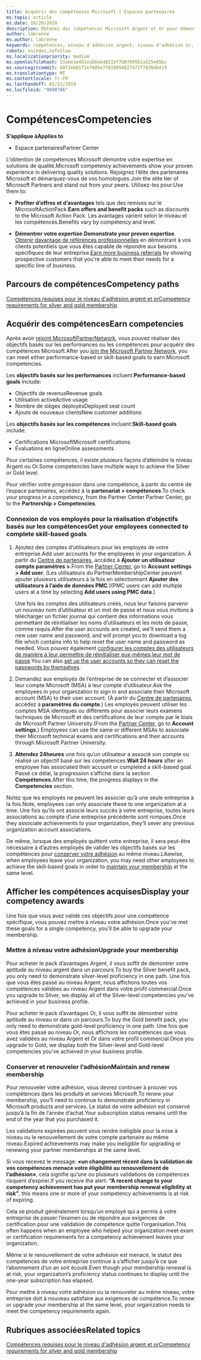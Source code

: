 ```yaml
---
title: Acquérir des compétences Microsoft | Espaces partenaires
ms.topic: article
ms.date: 10/29/2018
description: Obtenez des compétences Microsoft Argent et Or pour démontrer votre expertise en solutions de qualité dans un domaine d’activités spécialisé
author: labrenne
ms.author: labrenne
keywords: compétences, niveau d'adhésion argent, niveau d'adhésion or, mpn, MAPS, compétences, avantages, objectifs de performance, objectifs de compétence
robots: noindex,nofollow
ms.localizationpriority: medium
ms.openlocfilehash: 23abe1e491eab6eb4811bf7d87095b2a525e65bc
ms.sourcegitcommit: 80f3eb81f2e7605e77d19856827472f7830db419
ms.translationtype: MT
ms.contentlocale: fr-FR
ms.lasthandoff: 02/22/2019
ms.locfileid: "9098786"
---
```

<!--
•   FWLink https://go.microsoft.com/fwlink/?linkid=851080 : top of page
•   FWLink https://go.microsoft.com/fwlink/?linkid=851281: top of page (duplicate)
•   FWLink https://go.microsoft.com/fwlink/?linkid=851079: Competencies (#attainment_paths)
•   FWLink https://go.microsoft.com/fwlink/?linkid=851081: Maintain and renew membership (#maintain_membership)
•   FWLink https://go.microsoft.com/fwlink/?linkid=851082: Get your employees connected to complete skill-based goals (#associating_achievements)
•   FWLink https://go.microsoft.com/fwlink/?linkid=851083 : Achievement overrides (#achievement_override)
•   FWLink: https://go.microsoft.com/fwlink/?linkid=851236: UI link, goes to the place where you import new users. Temporarily points to the Partner Center homepage.
•   FWLink: https://go.microsoft.com/fwlink/?linkid=851607 :Will go to the docs page for Silver/Gold competency achievements. Currently goes to https://partnercenter.microsoft.com/partner/cloud-solution-provider 

 -->

# <a name="competencies"></a><span data-ttu-id="a12f5-104">Compétences</span><span class="sxs-lookup"><span data-stu-id="a12f5-104">Competencies</span></span>

**<span data-ttu-id="a12f5-105">S’applique à</span><span class="sxs-lookup"><span data-stu-id="a12f5-105">Applies to</span></span>**
-  <span data-ttu-id="a12f5-106">Espace partenaires</span><span class="sxs-lookup"><span data-stu-id="a12f5-106">Partner Center</span></span>

<span data-ttu-id="a12f5-107">L’obtention de compétences Microsoft démontre votre expertise en solutions de qualité.</span><span class="sxs-lookup"><span data-stu-id="a12f5-107">Microsoft competency achievements show your proven experience in delivering quality solutions.</span></span> <span data-ttu-id="a12f5-108">Rejoignez l’élite des partenaires Microsoft et démarquez-vous de vos homologues.</span><span class="sxs-lookup"><span data-stu-id="a12f5-108">Join the elite tier of Microsoft Partners and stand out from your peers.</span></span> <span data-ttu-id="a12f5-109">Utilisez-les pour:</span><span class="sxs-lookup"><span data-stu-id="a12f5-109">Use them to:</span></span> 

*  <span data-ttu-id="a12f5-110">**Profiter d’offres et d’avantages** tels que des remises sur le MicrosoftActionPack.</span><span class="sxs-lookup"><span data-stu-id="a12f5-110">**Earn offers and benefit packs** such as discounts to the Microsoft Action Pack.</span></span> <span data-ttu-id="a12f5-111">Les avantages varient selon le niveau et les compétences.</span><span class="sxs-lookup"><span data-stu-id="a12f5-111">Benefits vary by competency and level.</span></span> 

*  <span data-ttu-id="a12f5-112">**Démontrer votre expertise**.</span><span class="sxs-lookup"><span data-stu-id="a12f5-112">**Demonstrate your proven expertise**.</span></span> <span data-ttu-id="a12f5-113">[Obtenir davantage de références professionnelles](referrals.md) en démontrant à vos clients potentiels que vous êtes capable de répondre aux besoins spécifiques de leur entreprise.</span><span class="sxs-lookup"><span data-stu-id="a12f5-113">[Earn more business referrals](referrals.md) by showing prospective customers that you're able to meet their needs for a specific line of business.</span></span>

## <a href="" id="attainment_paths"></a> <span data-ttu-id="a12f5-114">Parcours de compétences</span><span class="sxs-lookup"><span data-stu-id="a12f5-114">Competency paths</span></span>

[<span data-ttu-id="a12f5-115">Compétences requises pour le niveau d'adhésion argent et or</span><span class="sxs-lookup"><span data-stu-id="a12f5-115">Competency requirements for silver and gold membership</span></span>](learn-about-competencies.md)

## <a name="earn-competencies"></a><span data-ttu-id="a12f5-116">Acquérir des compétences</span><span class="sxs-lookup"><span data-stu-id="a12f5-116">Earn competencies</span></span>

<span data-ttu-id="a12f5-117">Après avoir [rejoint MicrosoftPartnerNetwork](mpn-overview.md), vous pouvez réaliser des objectifs basés sur les performances ou les compétences pour acquérir des compétences Microsoft.</span><span class="sxs-lookup"><span data-stu-id="a12f5-117">After you [join the Microsoft Partner Network](mpn-overview.md), you can meet either performance-based or skill-based goals to earn Microsoft competencies.</span></span> 

<span data-ttu-id="a12f5-118">Les **objectifs basés sur les performances** incluent:</span><span class="sxs-lookup"><span data-stu-id="a12f5-118">**Performance-based goals** include:</span></span> 
* <span data-ttu-id="a12f5-119">Objectifs de revenus</span><span class="sxs-lookup"><span data-stu-id="a12f5-119">Revenue goals</span></span>
* <span data-ttu-id="a12f5-120">Utilisation active</span><span class="sxs-lookup"><span data-stu-id="a12f5-120">Active usage</span></span>
* <span data-ttu-id="a12f5-121">Nombre de sièges déployés</span><span class="sxs-lookup"><span data-stu-id="a12f5-121">Deployed seat count</span></span>
* <span data-ttu-id="a12f5-122">Ajouts de nouveaux clients</span><span class="sxs-lookup"><span data-stu-id="a12f5-122">New customer additions</span></span>

<span data-ttu-id="a12f5-123">Les **objectifs basés sur les compétences** incluent:</span><span class="sxs-lookup"><span data-stu-id="a12f5-123">**Skill-based goals** include:</span></span> 
* <span data-ttu-id="a12f5-124">Certifications Microsoft</span><span class="sxs-lookup"><span data-stu-id="a12f5-124">Microsoft certifications</span></span>
* <span data-ttu-id="a12f5-125">Évaluations en ligne</span><span class="sxs-lookup"><span data-stu-id="a12f5-125">Online assessments</span></span> 

<span data-ttu-id="a12f5-126">Pour certaines compétences, il existe plusieurs façons d’atteindre le niveau Argent ou Or.</span><span class="sxs-lookup"><span data-stu-id="a12f5-126">Some competencies have multiple ways to achieve the Silver or Gold level.</span></span>

<span data-ttu-id="a12f5-127">Pour vérifier votre progression dans une compétence, à partir du centre de l’espace partenaires, accédez à la **partenariat > compétences**.</span><span class="sxs-lookup"><span data-stu-id="a12f5-127">To check your progress in a competency, from the Partner Center Partner Center, go to the **Partnership > Competencies**.</span></span> 

### <a href="" id="associating_achievements"></a><span data-ttu-id="a12f5-128">Connexion de vos employés pour la réalisation d’objectifs basés sur les compétences</span><span class="sxs-lookup"><span data-stu-id="a12f5-128">Get your employees connected to complete skill-based goals</span></span>

1.  <span data-ttu-id="a12f5-129">Ajoutez des comptes d’utilisateurs pour les employés de votre entreprise.</span><span class="sxs-lookup"><span data-stu-id="a12f5-129">Add user accounts for the employees in your organization.</span></span> <span data-ttu-id="a12f5-130">À partir du [Centre de partenaires](https://partnercenter.microsoft.com), accédez à **Ajouter un utilisateur compte paramètres >**.</span><span class="sxs-lookup"><span data-stu-id="a12f5-130">From the [Partner Center](https://partnercenter.microsoft.com), go to **Account settings > Add user**.</span></span> <span data-ttu-id="a12f5-131">(Les utilisateurs du PartnerMembershipCenter peuvent ajouter plusieurs utilisateurs à la fois en sélectionnant **Ajouter des utilisateurs à l’aide de données PMC**.)</span><span class="sxs-lookup"><span data-stu-id="a12f5-131">(PMC users can add multiple users at a time by selecting **Add users using PMC data**.)</span></span>

    <span data-ttu-id="a12f5-132">Une fois les comptes des utilisateurs créés, nous leur faisons parvenir un nouveau nom d’utilisateur et un mot de passe et nous vous invitons à télécharger un fichier journal qui contient des informations vous permettant de réinitialiser les noms d’utilisateurs et les mots de passe, comme requis.</span><span class="sxs-lookup"><span data-stu-id="a12f5-132">After the user accounts are created, we'll send them a new user name and password, and will prompt you to download a log file which contains info to help reset the user name and password as needed.</span></span> <span data-ttu-id="a12f5-133">Vous pouvez également [configurer les comptes des utilisateurs de manière à leur permettre de réinitialiser eux-mêmes leur mot de passe](https://docs.microsoft.com/en-us/azure/active-directory/active-directory-passwords-getting-started).</span><span class="sxs-lookup"><span data-stu-id="a12f5-133">You can also [set up the user accounts so they can reset the passwords by themselves](https://docs.microsoft.com/en-us/azure/active-directory/active-directory-passwords-getting-started).</span></span>

2. <span data-ttu-id="a12f5-134">Demandez aux employés de l’entreprise de se connecter et d’associer leur compte Microsoft (MSA) à leur compte d’utilisateur.</span><span class="sxs-lookup"><span data-stu-id="a12f5-134">Ask the employees in your organization to sign in and associate their Microsoft account (MSA) to their user account.</span></span> <span data-ttu-id="a12f5-135">(À partir du [Centre de partenaires](https://partnercenter.microsoft.com), accédez à **paramètres du compte**.) Les employés peuvent utiliser les comptes MSA identiques ou différents pour associer leurs examens techniques de Microsoft et des certifications de leur compte par le biais de Microsoft Partner University.</span><span class="sxs-lookup"><span data-stu-id="a12f5-135">(From the [Partner Center](https://partnercenter.microsoft.com), go to **Account settings**.) Employees can use the same or different MSAs to associate their Microsoft technical exams and certifications and their accounts through Microsoft Partner University.</span></span>

3.  <span data-ttu-id="a12f5-136">**Attendez 24heures** une fois qu’un utilisateur a associé son compte ou réalisé un objectif basé sur les compétences.</span><span class="sxs-lookup"><span data-stu-id="a12f5-136">**Wait 24 hours** after an employee has associated their account or completed a skill-based goal.</span></span> <span data-ttu-id="a12f5-137">Passé ce délai, la progression s’affiche dans la section **Compétences**.</span><span class="sxs-lookup"><span data-stu-id="a12f5-137">After this time, the progress displays in the **Competencies** section.</span></span>

<span data-ttu-id="a12f5-138">Notez que les employés ne peuvent les associer qu’à une seule entreprise à la fois.</span><span class="sxs-lookup"><span data-stu-id="a12f5-138">Note, employees can only associate these to one organization at a time.</span></span> <span data-ttu-id="a12f5-139">Une fois qu’ils ont associé leurs succès à votre entreprise, toutes leurs associations au compte d’une entreprise précédente sont rompues.</span><span class="sxs-lookup"><span data-stu-id="a12f5-139">Once they associate achievements to your organization, they’ll sever any previous organization account associations.</span></span>

<span data-ttu-id="a12f5-140">De même, lorsque des employés quittent votre entreprise, il sera peut-être nécessaire à d’autres employés de valider les objectifs basés sur les compétences pour [conserver votre adhésion](#maintaining_membership) au même niveau.</span><span class="sxs-lookup"><span data-stu-id="a12f5-140">Likewise, when employees leave your organization, you may need other employees to achieve the skill-based goals in order to [maintain your membership](#maintaining_membership) at the same level.</span></span>

## <a name="display-your-competency-awards"></a><span data-ttu-id="a12f5-141">Afficher les compétences acquises</span><span class="sxs-lookup"><span data-stu-id="a12f5-141">Display your competency awards</span></span>

<span data-ttu-id="a12f5-142">Une fois que vous avez validé ces objectifs pour une compétence spécifique, vous pouvez mettre à niveau votre adhésion.</span><span class="sxs-lookup"><span data-stu-id="a12f5-142">Once you've met these goals for a single competency, you'll be able to upgrade your membership.</span></span>

### <a name="upgrade-your-membership"></a><span data-ttu-id="a12f5-143">Mettre à niveau votre adhésion</span><span class="sxs-lookup"><span data-stu-id="a12f5-143">Upgrade your membership</span></span>

<span data-ttu-id="a12f5-144">Pour acheter le pack d’avantages Argent, il vous suffit de démontrer votre aptitude au niveau argent dans un parcours.</span><span class="sxs-lookup"><span data-stu-id="a12f5-144">To buy the Silver benefit pack, you only need to demonstrate silver-level proficiency in one path.</span></span> <span data-ttu-id="a12f5-145">Une fois que vous êtes passé au niveau Argent, nous affichons toutes vos compétences validées au niveau Argent dans votre profil commercial.</span><span class="sxs-lookup"><span data-stu-id="a12f5-145">Once you upgrade to Silver, we display all of the Silver-level competencies you’ve achieved in your business profile.</span></span> 

<span data-ttu-id="a12f5-146">Pour acheter le pack d’avantages Or, il vous suffit de démontrer votre aptitude au niveau or dans un parcours.</span><span class="sxs-lookup"><span data-stu-id="a12f5-146">To buy the Gold benefit pack, you only need to demonstrate gold-level proficiency in one path.</span></span> <span data-ttu-id="a12f5-147">Une fois que vous êtes passé au niveau Or, nous affichons les compétences que vous avez validées au niveau Argent et Or dans votre profil commercial.</span><span class="sxs-lookup"><span data-stu-id="a12f5-147">Once you upgrade to Gold, we display both the Silver-level and Gold-level competencies you’ve achieved in your business profile.</span></span> 

### <a href="" id="maintain_membership"></a> <span data-ttu-id="a12f5-148">Conserver et renouveler l’adhésion</span><span class="sxs-lookup"><span data-stu-id="a12f5-148">Maintain and renew membership</span></span>

<span data-ttu-id="a12f5-149">Pour renouveler votre adhésion, vous devrez continuer à prouver vos compétences dans les produits et services Microsoft.</span><span class="sxs-lookup"><span data-stu-id="a12f5-149">To renew your membership, you’ll need to continue to demonstrate proficiency in Microsoft products and services.</span></span> <span data-ttu-id="a12f5-150">Le statut de votre adhésion est conservé jusqu’à la fin de l’année d’achat.</span><span class="sxs-lookup"><span data-stu-id="a12f5-150">Your subscription status remains until the end of the year that you purchased it.</span></span>

<span data-ttu-id="a12f5-151">Les validations expirées peuvent vous rendre inéligible pour la mise à niveau ou le renouvellement de votre compte partenaire au même niveau.</span><span class="sxs-lookup"><span data-stu-id="a12f5-151">Expired achievements may make you ineligible for upgrading or renewing your partner memberships at the same level.</span></span> 

<span data-ttu-id="a12f5-152">Si vous recevez le message: **«un changement récent dans la validation de vos compétences menace votre éligibilité au renouvellement de l’adhésion»**, cela signifie qu’une ou plusieurs validations de compétences risquent d’expirer.</span><span class="sxs-lookup"><span data-stu-id="a12f5-152">If you receive the alert: **“A recent change to your competency achievement has put your membership renewal eligibility at risk”**, this means one or more of your competency achievements is at risk of expiring.</span></span> 

<span data-ttu-id="a12f5-153">Cela se produit généralement lorsqu’un employé qui a permis à votre entreprise de passer l’examen ou de répondre aux exigences de certification pour une validation de compétence quitte l’organisation.</span><span class="sxs-lookup"><span data-stu-id="a12f5-153">This often happens when an employee who helped your organization meet exam or certification requirements for a competency achievement leaves your organization.</span></span> 

<span data-ttu-id="a12f5-154">Même si le renouvellement de votre adhésion est menacé, le statut des compétences de votre entreprise continue à s’afficher jusqu’à ce que l’abonnement d’un an soit écoulé.</span><span class="sxs-lookup"><span data-stu-id="a12f5-154">Even though your membership renewal is at risk, your organization’s proficiency status continues to display until the one-year subscription has elapsed.</span></span>

<span data-ttu-id="a12f5-155">Pour mettre à niveau votre adhésion ou la renouveler au même niveau, votre entreprise doit à nouveau satisfaire aux exigences de compétence.</span><span class="sxs-lookup"><span data-stu-id="a12f5-155">To renew or upgrade your membership at the same level, your organization needs to meet the competency requirements again.</span></span>

## <a name="related-topics"></a><span data-ttu-id="a12f5-156">Rubriques associées</span><span class="sxs-lookup"><span data-stu-id="a12f5-156">Related topics</span></span>

[<span data-ttu-id="a12f5-157">Compétences requises pour le niveau d'adhésion argent et or</span><span class="sxs-lookup"><span data-stu-id="a12f5-157">Competency requirements for silver and gold membership</span></span>](learn-about-competencies.md)
